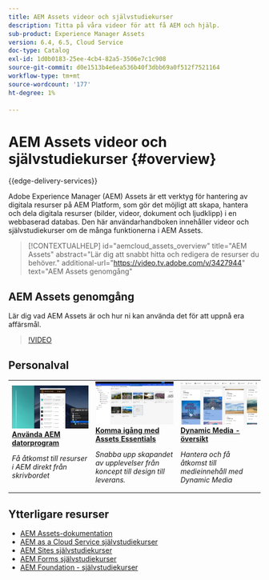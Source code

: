 ```yaml
---
title: AEM Assets videor och självstudiekurser
description: Titta på våra videor för att få AEM och hjälp.
sub-product: Experience Manager Assets
version: 6.4, 6.5, Cloud Service
doc-type: Catalog
exl-id: 1d0b0183-25ee-4cb4-82a5-3506e7c1c908
source-git-commit: d0e1513b4e6ea536b40f3dbb69a0f512f7521164
workflow-type: tm+mt
source-wordcount: '177'
ht-degree: 1%

---
```


# AEM Assets videor och självstudiekurser {#overview}

{{edge-delivery-services}}

Adobe Experience Manager (AEM) Assets är ett verktyg för hantering av digitala resurser på AEM Platform, som gör det möjligt att skapa, hantera och dela digitala resurser (bilder, videor, dokument och ljudklipp) i en webbaserad databas. Den här användarhandboken innehåller videor och självstudiekurser om de många funktionerna i AEM Assets.

>[!CONTEXTUALHELP]
>id="aemcloud_assets_overview"
>title="AEM Assets"
>abstract="Lär dig att snabbt hitta och redigera de resurser du behöver."
>additional-url="https://video.tv.adobe.com/v/3427944" text="AEM Assets genomgång"

## AEM Assets genomgång

Lär dig vad AEM Assets är och hur ni kan använda det för att uppnå era affärsmål.

>[!VIDEO](https://video.tv.adobe.com/v/3427944?learn=on)

<div id="recs-overview-body-1"></div>
<div id="recs-overview-body-2"></div>
<div id="recs-overview-body-3"></div>
<div id="recs-overview-body-4"></div>
<div id="recs-overview-body-5"></div>
<div id="recs-overview-body-6"></div>

<div id="staff-picks-section">

## Personalval

<table>
<td>
   <a href="./creative-workflows/aem-desktop-app.md">
   <img alt="Förbättrade smarta taggar" src="./assets/overview/desktop-app.png" />
   </a>
   <div>
      <a href="./creative-workflows/aem-desktop-app.md">
      <strong> Använda AEM datorprogram </strong>
      </a>
   </div>
   <p>
      <em>Få åtkomst till resurser i AEM direkt från skrivbordet</em>
   </p>
</td>
<td>
   <a href="../assets-essentials/overview.md">
   <img alt="AEM Assets Essentials" src="../assets-essentials/assets/overview/getting-started.png"/>
   </a>
   <div>
      <a href="../assets-essentials/overview.md">
      <strong>Komma igång med Assets Essentials </strong>
      </a>
   </div>
   <p>
      <em>Snabba upp skapandet av upplevelser från koncept till design till leverans.</em>
   <p>
</td>
<td>
   <a href="./dynamic-media/dynamic-media-overview-feature-video-use.md">
   <img alt="Dynamic Media - översikt" src="./assets/overview/dynamic-media.png" />
   </a>
   <div>
      <a href="./dynamic-media/dynamic-media-overview-feature-video-use.md">
      <strong> Dynamic Media - översikt </strong>
      </a>
   </div>
   <p>
      <em>Hantera och få åtkomst till medieinnehåll med Dynamic Media</em>
   <p>
</td>
</table>

</div>

## Ytterligare resurser

* [AEM Assets-dokumentation](https://experienceleague.adobe.com/docs/experience-manager-65/assets/home.html?lang=en)
* [AEM as a Cloud Service självstudiekurser](/help/cloud-service/overview.md)
* [AEM Sites självstudiekurser](/help/sites/overview.md)
* [AEM Forms självstudiekurser](/help/forms/overview.md)
* [AEM Foundation - självstudiekurser](/help/foundation/overview.md)
